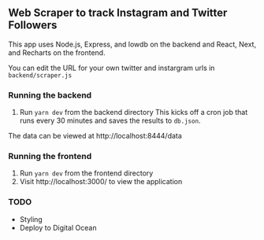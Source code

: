 ## Web Scraper to track Instagram and Twitter Followers

This app uses Node.js, Express, and lowdb on the backend and React, Next, and Recharts on the frontend.

You can edit the URL for your own twitter and instargram urls in `backend/scraper.js`

### Running the backend
1. Run `yarn dev` from the backend directory
This kicks off a cron job that runs every 30 minutes and saves the results to `db.json`.

The data can be viewed at http://localhost:8444/data

### Running the frontend
1. Run `yarn dev` from the frontend directory
2. Visit http://localhost:3000/ to view the application

### TODO
  - Styling
  - Deploy to Digital Ocean